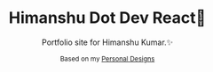 <h1 align="center">Himanshu Dot Dev React🚀</h1>

<p align="center">Portfolio site for Himanshu Kumar.✨</p> 
<p align="center">
<small>Based on my <a href="https://www.figma.com/file/QYyYb8hfQQISlROGxzQz48/Himanshu-DOT-DEV-Portfolio?type=design&node-id=0%3A1&mode=design&t=7uKFOHdlZp8s1wqi-1" target="_blank"
            rel="noopener noreferrer"> Personal Designs</a>
</small>
</p>
